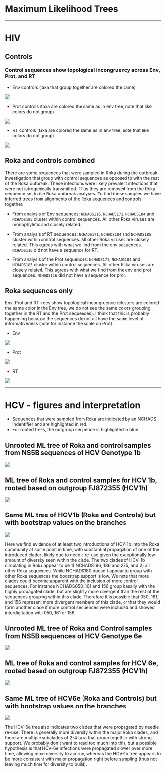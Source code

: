 # Maximum Likelihood Trees

-------------------------------------

# HIV

## Controls

### Control sequences show topological incongruency across Env, Prot, and RT

* Env controls (taxa that group together are colored the same)

![](HIV_env_prot_RT/control_envML_COLORED.png)

* Prot controls (taxa are colored the same as in env tree, note that like colors do not group)

![](HIV_env_prot_RT/control_protML_COLORED.png)

* RT controls (taxa are colored the same as in env tree, note that like colors do not group)

![](HIV_env_prot_RT/control_RT_ML_COLORED.png)


## Roka and controls combined

There are some sequences that were sampled in Roka during the outbreak investigation that group with control sequences as opposed to with the rest of the Roka outbreak. These infections were likely prevalent infections that were not iatrogenically transmitted. Thus they are removed from the Roka sequence set in the Roka outbreak analyses. To find these samples we have inferred trees from alignments of the Roka sequences and controls together.

* From analysis of Env sequences: `NCHADS116`, `NCHADS171`, `NCHADS184` and `NCHADS185` cluster within control sequences. All other Roka viruses are monophyletic and closely related.

* From analysis of RT sequences: `NCHADS171`, `NCHADS184` and `NCHADS185` cluster within control sequences. All other Roka viruses are closely related. This agrees with what we find from the env sequences. `NCHADS116` did not have a sequence for RT.

* From analysis of the Prot sequences:  `NCHADS171`, `NCHADS184` and `NCHADS185` cluster within control sequences. All other Roka viruses are closely related. This agrees with what we find from the env and prot sequences. `NCHADS116` did not have a sequence for prot.

## Roka sequences only

Env, Prot and RT trees show topological incongruence (clusters are colored the same color in the Env tree, we do not see the same colors grouping together in the RT and the Prot sequences). I think that this is probably happening because the sequences do not all have the same level of informativeness (note for instance the scale on Prot).

* Env

![](HIV_env_prot_RT/Env_Roka_ML_colored.png)

* Prot

![](HIV_env_prot_RT/Prot_Roka_ML_colored.png)

* RT

![](HIV_env_prot_RT/RT_Roka_ML_colored.png)

---------------------------------------------------------

# HCV - figures and interpretation

* Sequences that were sampled from Roka are indicated by an NCHADS indentifier and are highlighted in red.
* For rooted trees, the outgroup sequence is highlighted in blue

## Unrooted ML tree of Roka and control samples from NS5B sequences of HCV Genotype 1b
![](HCV/HCV1b_Unrooted.png)

## ML tree of Roka and control samples for HCV 1b, rooted based on outgroup FJ872355 (HCV1h)
![](HCV/HCV1b_1hOUT_ML.png)

## Same ML tree of HCV1b (Roka and Controls) but with bootstrap values on the branches
![](HCV/HCV1b_1hOUT_bootstrapped.png)

Here we find evidence of at least two introductions of HCV-1b into the Roka community at some point in time, with substantial propagation of one of the introduced clades, likely due to needle re-use given the exceptionally low amount of diversity seen within the clade. The two clades of HCV-1b circulating in Roka appear to be 1) NCHADS196, 186 and 235, and 2) all other Roka sequences. While NCHADS180 doesn't appear to group with other Roka sequences the bootstrap support is low. We note that more clades could become apparent with the inclusion of more control sequences. For instance NCHADS050, 161 and 156 group basally with the highly propagated clade, but are slightly more divergent than the rest of the sequences grouping within this clade. Therefore it is possible that 050, 161, and 156 represent more divergent members of this clade, or that they would form another clade if more control sequences were included and showed interdigitation with 050, 161 or 156. 

## Unrooted ML tree of Roka and Control samples from NS5B sequences of HCV Genotype 6e
![](HCV/HCV6e_Unrooted.png)

## ML tree of Roka and control samples for HCV 6e, rooted based on outgroup FJ872355 (HCV1h)
![](HCV/HCV6e_1hOUT_ML.png)

## Same ML tree of HCV6e (Roka and Controls) but with bootstrap values on the branches
![](HCV/HCV6e_1hOUT_bootstrapped.png)

The HCV-6e tree also indicates two clades that were propagated by needle re-use. There is generally more diversity within the major Roka clades, and there are multiple subclades of 2-4 taxa that group together with strong support. We probably don't want to read too much into this, but a possible hypothesis is that HCV-6e infections were propagated slower over more time, allowing more diversity to accrue, whereas the HCV-1b tree appears to be more consistent with major propagation right before sampling (thus not leaving much time for diversity to build).